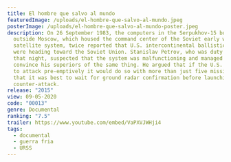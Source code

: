 ```yaml
---
title: El hombre que salvo al mundo
featuredImage: /uploads/el-hombre-que-salvo-al-mundo.jpeg
posterImage: /uploads/el-hombre-que-salvo-al-mundo-poster.jpeg
description: On 26 September 1983, the computers in the Serpukhov-15 bunker
  outside Moscow, which housed the command center of the Soviet early warning
  satellite system, twice reported that U.S. intercontinental ballistic missiles
  were heading toward the Soviet Union. Stanislav Petrov, who was duty officer
  that night, suspected that the system was malfunctioning and managed to
  convince his superiors of the same thing. He argued that if the U.S. was going
  to attack pre-emptively it would do so with more than just five missiles and
  that it was best to wait for ground radar confirmation before launching a
  counter-attack.
release: "2015"
view: 09-05-2020
code: "00013"
genre: Documental
ranking: "7.5"
trailer: https://www.youtube.com/embed/VaPXVJWHji4
tags:
  - documental
  - guerra fria
  - URSS
---
```

